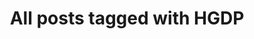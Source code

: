 ---
layout: tag
title: "All posts tagged with HGDP"
permalink: /weblog/tags/hgdp/
taxonomy: HGDP
---